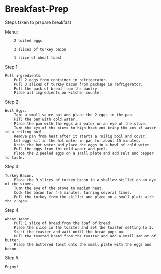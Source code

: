 # Breakfast-Prep
Steps taken to prepare breakfast

Menu:
	
        2 boiled eggs
	
        3 slices of turkey bacon
	
        1 slice of wheat toast
  
Step 1:

	Pull ingredients.
		Pull 2 eggs from container in refrigerator.
		Pull 3 slices of turkey bacon from package in refrigerator.
		Pull the pack of bread from the pantry.
		Place all ingredients on kitchen counter.
		
Step 2:

	Boil Eggs.
		Take a small sauce pan and place the 2 eggs in the pan.
		Fill the pan with cold water.
		Place the pan with the eggs and water on an eye of the stove.
		Turn the eye of the stove to high heat and bring the pot of water to a roiling boil.
		Remove pan from heat after it starts a roilig boil and cover.
		Let eggs sit in the hot water in pan for about 15 minutes.
		Drain the hot water and place the eggs in a bowl of cold water.
		Pull the eggs from the cold water and peel.
		Place the 2 peeled eggs on a small plate and add salt and pepper to taste.
		
Step 3:

	Turkey Bacon.
		Place the 3 slices of turkey bacon in a shallow skillet on an eye of the stove.
		Turn the eye of the stove to medium heat.
		Cook the bacon for 4-6 minutes, turning several times.
		Pull the turkey from the skillet and place on a small plate with the 2 eggs. 
		
Step 4.

	Wheat Toast.
		Pull 1 slice of bread from the loaf of bread.
		Place the slice in the toaster and set the toaster setting to 3.
		Start the toaster and wait until the bread pops up.
		Pull the toasted bread from the toaster and add a small amount of butter.
		Place the buttered toast onto the small plate with the eggs and bacon.
		
Step 5.

	Enjoy!
